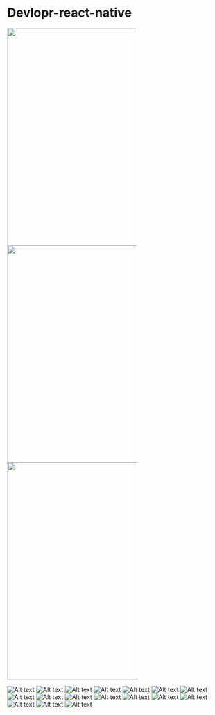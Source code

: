 # Devlopr-react-native

<img src="/screenshots/startup.jpg?raw=true" width="300" height="500"> <img src="/screenshots/select.jpg?raw=true" width="300" height="500">
<img src="/screenshots/country.jpg?raw=true" width="300" height="500">



![Alt text](/screenshots/interests.jpg?raw=true "Startup")
![Alt text](/screenshots/dashboard.jpg?raw=true "Startup")
![Alt text](/screenshots/challenge.jpg?raw=true "Startup")
![Alt text](/screenshots/notifications.jpg?raw=true "Startup")
![Alt text](/screenshots/no-notification.jpg?raw=true "Startup")
![Alt text](/screenshots/blog.jpg?raw=true "Startup")
![Alt text](/screenshots/explore.jpg?raw=true "Startup")
![Alt text](/screenshots/marketplace.jpg?raw=true "Startup")
![Alt text](/screenshots/product.jpg?raw=true "Startup")
![Alt text](/screenshots/product-added.jpg?raw=true "Startup")
![Alt text](/screenshots/cart.jpg?raw=true "Startup")
![Alt text](/screenshots/shipping.jpg?raw=true "Startup")
![Alt text](/screenshots/add-shipping.jpg?raw=true "Startup")
![Alt text](/screenshots/add-shipping2.jpg?raw=true "Startup")
![Alt text](/screenshots/payment.jpg?raw=true "Startup")
![Alt text](/screenshots/new-payment.jpg?raw=true "Startup")
![Alt text](/screenshots/reciept.jpg?raw=true "Startup")
